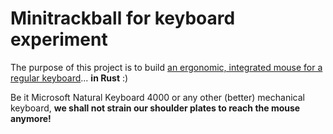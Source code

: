# Minitrackball for keyboard experiment

The purpose of this project is to build [an ergonomic, integrated mouse for a regular keyboard][bb_trackball]... **in Rust** :)

Be it Microsoft Natural Keyboard 4000 or any other (better) mechanical keyboard, **we shall not strain our shoulder plates to reach the mouse anymore!**

[bb_trackball]: https://os.mbed.com/users/AdamGreen/notebook/blackberrytrackballmouse/ 
